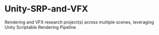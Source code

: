 # Unity-SRP-and-VFX
Rendering and VFX research project(s) across multiple scenes, leveraging Unity Scriptable Rendering Pipeline. 
